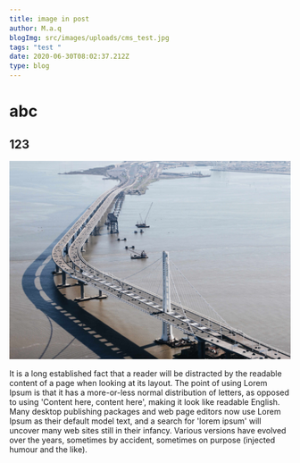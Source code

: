```yaml
---
title: image in post
author: M.a.q
blogImg: src/images/uploads/cms_test.jpg
tags: "test "
date: 2020-06-30T08:02:37.212Z
type: blog
---
```

# abc

## 123

![bridge](src/images/bay_bridge_ariel.jpg "Bay Bridge")

It is a long established fact that a reader will be distracted by the readable content of a page when looking at its layout. The point of using Lorem Ipsum is that it has a more-or-less normal distribution of letters, as opposed to using 'Content here, content here', making it look like readable English. Many desktop publishing packages and web page editors now use Lorem Ipsum as their default model text, and a search for 'lorem ipsum' will uncover many web sites still in their infancy. Various versions have evolved over the years, sometimes by accident, sometimes on purpose (injected humour and the like).